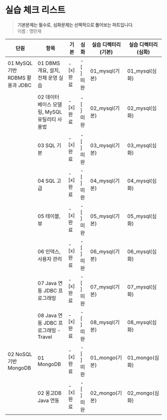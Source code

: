 # 실습 체크 리스트

> **기본문제는 필수로**, **심화문제는 선택적으로 풀어보는 파트입니다.**  
> 이름 : 맹민재

| 단원                            | 항목                                          | 기본       | 심화       | 실습 디렉터리 (기본) | 실습 디렉터리 (심화) |
| ------------------------------- | --------------------------------------------- | ---------- | ---------- | -------------------- | -------------------- |
| 01 MySQL 기반 RDBMS 활용과 JDBC | 01 DBMS 개요, 설치, 전체 운영 실습            | - [x] 완료 | - [ ] 미완 | 01_mysql(기본)       | 01_mysql(심화)       |
|                                 | 02 데이터베이스 모델링, MySQL 유틸리티 사용법 | - [x] 완료 | - [ ] 미완 | 02_mysql(기본)       | 02_mysql(심화)       |
|                                 | 03 SQL 기본                                   | - [x] 완료 | - [ ] 미완 | 03_mysql(기본)       | 03_mysql(심화)       |
|                                 | 04 SQL 고급                                   | - [x] 완료 | - [ ] 미완 | 04_mysql(기본)       | 04_mysql(심화)       |
|                                 | 05 테이블, 뷰                                 | - [x] 완료 | - [ ] 미완 | 05_mysql(기본)       | 05_mysql(심화)       |
|                                 | 06 인덱스, 사용자 관리                        | - [x] 완료 | - [ ] 미완 | 06_mysql(기본)       | 06_mysql(심화)       |
|                                 | 07 Java 연동 JDBC 프로그래밍                  | - [x] 완료 | - [ ] 미완 | 07_mysql(기본)       | 07_mysql(심화)       |
|                                 | 08 Java 연동 JDBC 프로그래밍 - Travel         | - [x] 완료 | - [ ] 미완 | 08_mysql(기본)       | 08_mysql(심화)       |
| 02 NoSQL 기반 MongoDB           | 01 MongoDB                                    | - [x] 완료 | - [ ] 미완 | 01_mongo(기본)       | 01_mongo(심화)       |
|                                 | 02 몽고DB Java 연동                           | - [x] 완료 | - [ ] 미완 | 02_mongo(기본)       | 02_mongo(심화)       |
